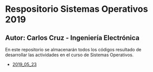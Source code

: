 # Respositorio Sistemas Operativos 2019
## Autor: Carlos Cruz - Ingeniería Electrónica

En este repositorio se almacenarán todos los códigos resultado de desarrollar las actividades en el curso de Sistemas Operativos. 

* [2019_05_23](2019_05_23)
